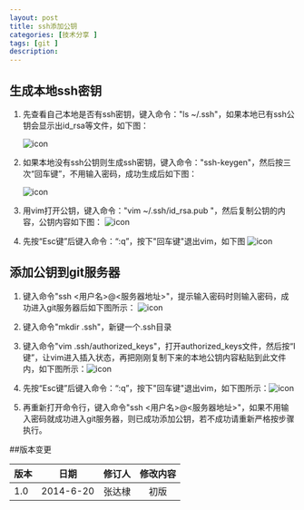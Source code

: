 ```yaml
---
layout: post
title: ssh添加公钥
categories: [技术分享 ]
tags: [git ]
description: 
---
```


## 生成本地ssh密钥

1. 先查看自己本地是否有ssh密钥，键入命令："ls ~/.ssh"，如果本地已有ssh公钥会显示出id_rsa等文件，如下图：

   ![icon](http://zhangdadi.github.io/image/git/ssh/1.png)

2. 如果本地没有ssh公钥则生成ssh密钥，键入命令："ssh-keygen"，然后按三次“回车键”，不用输入密码，成功生成后如下图：
   
   ![icon](http://zhangdadi.github.io/image/git/ssh/2.png)

3. 用vim打开公钥，键入命令："vim ~/.ssh/id_rsa.pub
"，然后复制公钥的内容，公钥内容如下图：
![icon](http://zhangdadi.github.io/image/git/ssh/3.png)

4. 先按“Esc键”后键入命令：“:q”，按下"回车键"退出vim，如下图
![icon](http://zhangdadi.github.io/image/git/ssh/4.png)

## 添加公钥到git服务器

1. 键入命令"ssh <用户名>@<服务器地址>"，提示输入密码时则输入密码，成功进入git服务器后如下图所示：
![icon](http://zhangdadi.github.io/image/git/ssh/5.png)

2. 键入命令"mkdir .ssh"，新键一个.ssh目录
3. 键入命令"vim .ssh/authorized_keys"，打开authorized_keys文件，然后按“I键”，让vim进入插入状态，再把刚刚复制下来的本地公钥内容粘贴到此文件内，如下图所示：![icon](http://zhangdadi.github.io/image/git/ssh/6.png)
4. 先按“Esc键”后键入命令：“:q”，按下"回车键"退出vim，如下图所示：![icon](http://zhangdadi.github.io/image/git/ssh/7.png)
5. 再重新打开命令行，键入命令"ssh <用户名>@<服务器地址>"，如果不用输入密码就成功进入git服务器，则已成功添加公钥，若不成功请重新严格按步骤执行。


##版本变更

| 版本 | 日期 | 修订人 | 修改内容 |
| ----|-------|--------|:---------:| 
| 1.0 | 2014-6-20 | 张达棣 | 初版 |